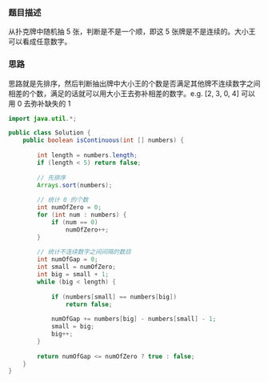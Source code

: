 ### 题目描述
从扑克牌中随机抽 5 张，判断是不是一个顺，即这 5 张牌是不是连续的。大小王可以看成任意数字。

### 思路

思路就是先排序，然后判断抽出牌中大小王的个数是否满足其他牌不连续数字之间相差的个数，满足的话就可以用大小王去弥补相差的数字。e.g. [2, 3, 0, 4] 可以用 0 去弥补缺失的 1
```java
import java.util.*;

public class Solution {
    public boolean isContinuous(int [] numbers) {
        
        int length = numbers.length;
        if (length < 5) return false;
        
        // 先排序
        Arrays.sort(numbers);
        
        // 统计 0 的个数
        int numOfZero = 0;
        for (int num : numbers) {
            if (num == 0)
                numOfZero++;
        }
        
        // 统计不连续数字之间间隔的数目
        int numOfGap = 0;
        int small = numOfZero;
        int big = small + 1;
        while (big < length) {
            
            if (numbers[small] == numbers[big]) 
                return false;
            
            numOfGap += numbers[big] - numbers[small] - 1;
            small = big;
            big++;
        }
        
        return numOfGap <= numOfZero ? true : false;
    }
}
```